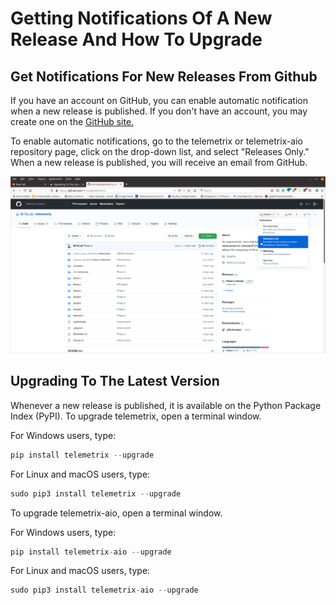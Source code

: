 # Getting Notifications Of A New Release And How To Upgrade

## Get Notifications For New Releases From Github

If you have an account on GitHub, you can enable automatic notification when a new release is published.
If you don't have an account, you may create one on the [GitHub site.](https://github.com/)

To enable automatic notifications, go to the telemetrix or telemetrix-aio repository page, 
click on the drop-down list, and select
"Releases Only." When a new release is published, you will receive an email from GitHub.
<br>

<img src="../images/notifications.png">

## Upgrading To The Latest Version

Whenever a new release is published, it is available on the Python Package Index (PyPI).
To upgrade telemetrix, open a terminal window. 

For Windows users, type:

```python
pip install telemetrix --upgrade
```

For Linux and macOS users, type:
```python
sudo pip3 install telemetrix --upgrade
```

To upgrade telemetrix-aio, open a terminal window. 

For Windows users, type:

```python
pip install telemetrix-aio --upgrade
```

For Linux and macOS users, type:
```python
sudo pip3 install telemetrix-aio --upgrade
```
